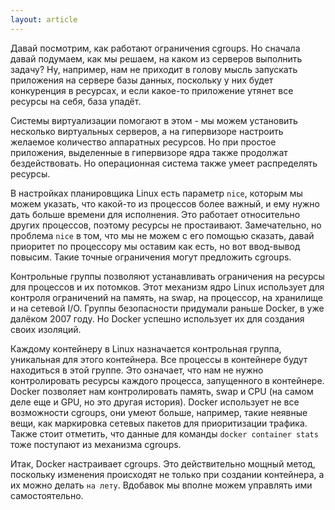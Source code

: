 ```yaml
---
layout: article
---
```


Давай посмотрим, как работают ограничения cgroups. Но сначала давай подумаем, как мы решаем, на каком из серверов выполнить задачу? Ну, например, нам не приходит в голову мысль запускать приложения на сервере базы данных, поскольку у них будет конкуренция в ресурсах, и если какое-то приложение утянет все ресурсы на себя, база упадёт. 

Системы виртуализации помогают в этом - мы можем установить несколько виртуальных серверов, а на гипервизоре настроить желаемое количество аппаратных ресурсов. Но при простое приложения, выделенные в гипервизоре ядра также продолжат бездействовать. Но операционная система также умеет распределять ресурсы.

В настройках планировщика Linux есть параметр `nice`, которым мы можем указать, что какой-то из процессов более важный, и ему нужно дать больше времени для исполнения. Это работает относительно других процессов, поэтому ресурсы не простаивают. Замечательно, но проблема `nice` в том, что мы не можем с его помощью сказать, давай приоритет по процессору мы оставим как есть, но вот ввод-вывод повысим. Такие точные ограничения могут предложить cgroups.

Контрольные группы позволяют устанавливать ограничения на ресурсы для процессов и их потомков. Этот механизм ядро Linux использует для контроля ограничений на память, на swap, на процессор, на хранилище и на сетевой I/O. Группы безопасности придумали раньше Docker, в уже далёком 2007 году. Но Docker успешно использует их для создания своих изоляций.

Каждому контейнеру в Linux назначается контрольная группа, уникальная для этого контейнера. Все процессы в контейнере будут находиться в этой группе. Это означает, что нам не нужно контролировать ресурсы каждого процесса, запущенного в контейнере. Docker позволяет нам контролировать память, swap и CPU (на самом деле еще и GPU, но это другая история). Docker использует не все возможности cgroups, они умеют больше, например, такие неявные вещи, как маркировка сетевых пакетов для приоритизации трафика. Также стоит отметить, что данные для команды `docker container stats` тоже поступают из механизма cgroups.

Итак, Docker настраивает cgroups. Это действительно мощный метод, поскольку изменения происходят не только при создании контейнера, а их можно делать `на лету`. Вдобавок мы вполне можем управлять ими самостоятельно. 
